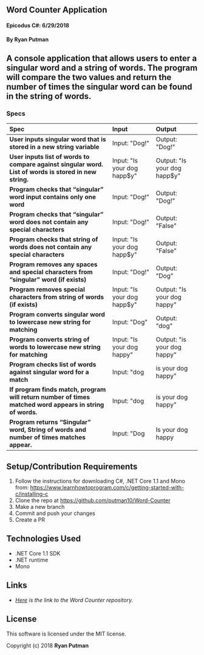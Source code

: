 ## Word Counter Application

#### Epicodus C#:  6/29/2018

#### By Ryan Putman

## A console application that allows users to enter a singular word and a string of words.  The program will compare the two values and return the number of times the singular word can be found in the string of words. 

### Specs
| Spec | Input | Output |
| :-------------     | :------------- | :------------- |
| **User inputs singular word that is stored in a new string variable**| Input: "Dog!" | Output: "Dog!" |
| **User inputs list of words to compare against singular word. List of words is stored in new string.**| Input: "Is your dog happ$y" | Output: "Is your dog happ$y" |
| **Program checks that “singular” word input contains only one word**| Input: "Dog!" | Output: "Dog!" |
| **Program checks that “singular” word does not contain any special characters**| Input: "Dog!" | Output: "False" |
| **Program checks that string of words does not contain any special characters**| Input: "Is your dog happ$y" | Output: "False" |
| **Program removes any spaces and special characters from “singular” word (if exists)**| Input: "Dog!" | Output: "Dog" |
| **Program removes special characters from string of words (if exists)**| Input: "Is your dog happ$y" | Output: "Is your dog happy" |
| **Program converts singular word to lowercase new string for matching**| Input: "Dog" | Output: "dog" |
| **Program converts string of words to lowercase new string for matching**| Input: "Is your dog happy" | Output: "is your dog happy" |
| **Program checks list of words against singular word for a match**| Input: "dog | is your dog happy" | Output: "True" |
| **If program finds match, program will return number of times matched word appears in string of words.**| Input: "dog | is your dog happy" | Output: "1" |
| **Program returns “Singular” word, String of words and number of times matches appear.**| Input: "Dog | Is your dog happy | 1" | Output: "Dog | Is your dog happy | 1" |

## Setup/Contribution Requirements

1. Follow the instructions for downloading C#, .NET Core 1.1 and Mono from: https://www.learnhowtoprogram.com/c/getting-started-with-c/installing-c
1. Clone the repo at https://github.com/putman10/Word-Counter
1. Make a new branch
1. Commit and push your changes
1. Create a PR

## Technologies Used

* .NET Core 1.1 SDK
* .NET runtime
* Mono

## Links

* _[Here](https://github.com/putman10/Word-Counter) is the link to the Word Counter repository._

## License

This software is licensed under the MIT license.

Copyright (c) 2018 **Ryan Putman**